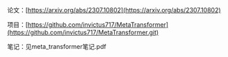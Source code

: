 论文：[https://arxiv.org/abs/2307.10802](https://arxiv.org/abs/2307.10802)

项目：[https://github.com/invictus717/MetaTransformer](https://github.com/invictus717/MetaTransformer.git)

笔记：见meta_transformer笔记.pdf
